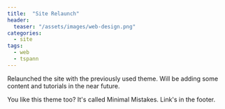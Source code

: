 ```yaml
---
title:  "Site Relaunch"
header:
  teaser: "/assets/images/web-design.png"
categories: 
  - site
tags:
  - web
  - tspann
---
```


Relaunched the site with the previously used theme. Will be adding some content and tutorials in the near future.


You like this theme too? It's called Minimal Mistakes. Link's in the footer.